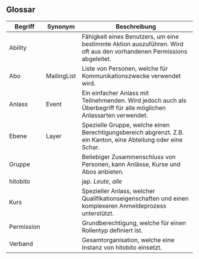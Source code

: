 ## Glossar

| Begriff | Synonym | Beschreibung |
| --- | --- | --- |
| Ability | | Fähigkeit eines Benutzers, um eine bestimmte Aktion auszuführen. Wird oft aus den vorhandenen Permissions abgeleitet. |
| Abo | MailingList | Liste von Personen, welche für Kommunikationszwecke verwendet wird. |
| Anlass | Event | Ein einfacher Anlass mit Teilnehmenden. Wird jedoch auch als Überbegriff für alle möglichen Anlassarten verwendet. |
| Ebene | Layer | Spezielle Gruppe, welche einen Berechtigungsbereich abgrenzt. Z.B. ein Kanton, eine Abteilung oder eine Schar. |
| Gruppe |  | Beliebiger Zusammenschluss von Personen, kann Anlässe, Kurse und Abos anbieten. |
| hitobito | | jap. _Leute_, _alle_ |
| Kurs | | Spezieller Anlass, welcher Qualifikationseigenschaften und einen komplexeren Anmeldeprozess unterstützt. |
| Permission | | Grundberechtigung, welche für einen Rollentyp definiert ist. |
| Verband |  | Gesamtorganisation, welche eine Instanz von hitobito einsetzt. |
